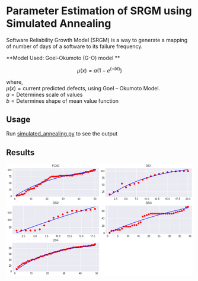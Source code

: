 # Parameter Estimation of SRGM using Simulated Annealing
Software Reliability Growth Model (SRGM) is a way to generate a mapping of number of days of a software to its failure frequency. 

**Model Used: Goel-Okumoto (G-O) model **

$$
\mu(x) = a(1 - e ^(-bt))
$$

where,<br/>
$\mu(x) = \text{current predicted defects, using Goel – Okumoto Model.}$<br/>
$a = \text{Determines scale of values}$<br/>
$b = \text{Determines shape of mean value function}$

## Usage 
Run [simulated_annealing.py](https://github.com/piyush2896/Simulated-Annealing-Parameter-Estimation/blob/master/simulated_annealing.py) to see the output

## Results
![Results of Parameter Estimations on Different Datasets](https://github.com/piyush2896/Simulated-Annealing-Parameter-Estimation/blob/master/all_datasets.png)